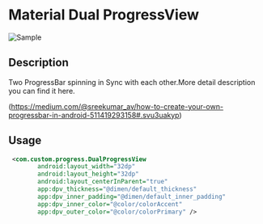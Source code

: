 # Material Dual ProgressView
![Sample](https://raw.github.com/pollux-/DualProgressBar/master/raw/anim.gif)

## Description
Two ProgressBar spinning in Sync with each other.More detail description you can find it here.

(https://medium.com/@sreekumar_av/how-to-create-your-own-progressbar-in-android-511419293158#.svu3uakyp)

## Usage
```xml
 <com.custom.progress.DualProgressView
        android:layout_width="32dp"
        android:layout_height="32dp"
        android:layout_centerInParent="true"
        app:dpv_thickness="@dimen/default_thickness"
        app:dpv_inner_padding="@dimen/default_inner_padding"
        app:dpv_inner_color="@color/colorAccent"
        app:dpv_outer_color="@color/colorPrimary" />
```

